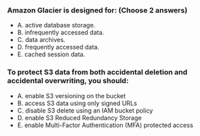 ### Amazon Glacier is designed for: (Choose 2 answers)

- A. active database storage.
- B. infrequently accessed data.
- C. data archives.
- D. frequently accessed data.
- E. cached session data.

### To protect S3 data from both accidental deletion and accidental overwriting, you should:

- A. enable S3 versioning on the bucket
- B. access S3 data using only signed URLs
- C. disable S3 delete using an IAM bucket policy
- D. enable S3 Reduced Redundancy Storage
- E. enable Multi-Factor Authentication (MFA) protected access
